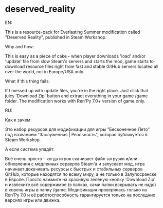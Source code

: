 # deserved_reality

EN:

This is a resource-pack for Everlasting Summer modification called "Deserved Reality", published in Steam Workshop.

Why and how:

This is easy as a piece of cake - when player downloads 'load' and/or 'update' file from slow Steam's servers and starts the mod, game starts to download resource files right from fast and stable GitHub servers located all over the world, not in Europe/USA only.

What if this thing fails:

If I messed up with update files, you're in the right place. 
Just click that juicy 'Download Zip' button and extract everything in your game /game folder.
The modification works with Ren'Py 7.0+ version of game only.

RU:

Как и зачем:

Это набор ресурсов для модификации для игры "Бесконечное Лето" под названием "Заслуженная | Реальность", которая публикуется в Steam Workshop.

А если система упадёт:

Всё очень просто - когда игрок скачивает файл загрузки и/или обновления с медленных серверов Steam'а и запускает мод, игра начинает докачивать ресурсы с быстрых и стабильных серверов GitHub, которые находятся по всему миру, а не только в Залупосранске в Европе.
Просто нажмите на красивую зелёную кнопку 'Download Zip' и извлеките всё содержимое (в папках, сами папки вскрывать не надо) в корень игры в папку /game.
Модификация проверялась только на Ren'Py 7.0 и её работоспособность гарантируется только на последних версиях игры или движка.
